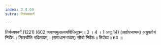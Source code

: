 ```yaml
---
index: 3.4.60
sutra: तिर्यच्यपवर्गे

---
```

 तिर्यच्यपवर्गे (1221) (602 क्त्वाणमुल्प्रत्ययविधिसूत्रम्॥ 3 । 4 । 1 आदृ 14) (आक्षेपभाष्यम्) अयुक्तोयं निर्देशः। तिरश्चीति भवितव्यम्॥ (समाधानभाष्यम्) सौत्रो निर्देशः॥ तिर्यच्य॥ 60 ॥ 
